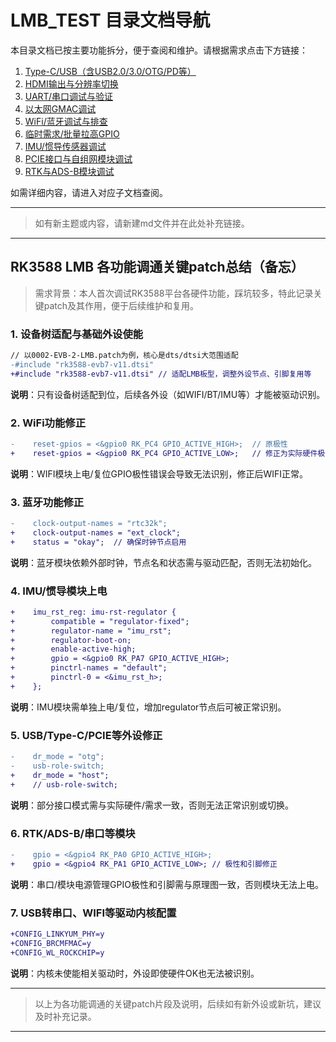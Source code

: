 # LMB_TEST 目录文档导航

本目录文档已按主要功能拆分，便于查阅和维护。请根据需求点击下方链接：

1. [Type-C/USB（含USB2.0/3.0/OTG/PD等）](docs/typec_usb3.md)
2. [HDMI输出与分辨率切换](docs/hdmi_debug.md) 
3. [UART/串口调试与验证](docs/uart_debug.md)
4. [以太网GMAC调试](docs/ethernet_debug.md)
5. [WiFi/蓝牙调试与排查](docs/wifi_bt_debug.md)
6. [临时需求/批量拉高GPIO](docs/gpio_test.md)
7. [IMU/惯导传感器调试](docs/imu_debug.md)
8. [PCIE接口与自组网模块调试](docs/pcie_debug.md)
9. [RTK与ADS-B模块调试](docs/rtk_adsb_debug.md)

如需详细内容，请进入对应子文档查阅。

---

> 如有新主题或内容，请新建md文件并在此处补充链接。

---

## RK3588 LMB 各功能调通关键patch总结（备忘）

> 需求背景：本人首次调试RK3588平台各硬件功能，踩坑较多，特此记录关键patch及其作用，便于后续维护和复用。

### 1. 设备树适配与基础外设使能

```diff
// 以0002-EVB-2-LMB.patch为例，核心是dts/dtsi大范围适配
-#include "rk3588-evb7-v11.dtsi"
+#include "rk3588-evb7-v11.dtsi" // 适配LMB板型，调整外设节点、引脚复用等
```
**说明**：只有设备树适配到位，后续各外设（如WIFI/BT/IMU等）才能被驱动识别。

### 2. WiFi功能修正

```diff
-    reset-gpios = <&gpio0 RK_PC4 GPIO_ACTIVE_HIGH>;  // 原极性
+    reset-gpios = <&gpio0 RK_PC4 GPIO_ACTIVE_LOW>;   // 修正为实际硬件极性
```
**说明**：WIFI模块上电/复位GPIO极性错误会导致无法识别，修正后WIFI正常。

### 3. 蓝牙功能修正

```diff
-    clock-output-names = "rtc32k";
+    clock-output-names = "ext_clock";
+    status = "okay";  // 确保时钟节点启用
```
**说明**：蓝牙模块依赖外部时钟，节点名和状态需与驱动匹配，否则无法初始化。

### 4. IMU/惯导模块上电

```diff
+    imu_rst_reg: imu-rst-regulator {
+        compatible = "regulator-fixed";
+        regulator-name = "imu_rst";
+        regulator-boot-on;
+        enable-active-high;
+        gpio = <&gpio0 RK_PA7 GPIO_ACTIVE_HIGH>;
+        pinctrl-names = "default";
+        pinctrl-0 = <&imu_rst_h>;
+    };
```
**说明**：IMU模块需单独上电/复位，增加regulator节点后可被正常识别。

### 5. USB/Type-C/PCIE等外设修正

```diff
-    dr_mode = "otg";
-    usb-role-switch;
+    dr_mode = "host";
+    // usb-role-switch;
```
**说明**：部分接口模式需与实际硬件/需求一致，否则无法正常识别或切换。

### 6. RTK/ADS-B/串口等模块

```diff
-    gpio = <&gpio4 RK_PA0 GPIO_ACTIVE_HIGH>;
+    gpio = <&gpio4 RK_PA1 GPIO_ACTIVE_LOW>; // 极性和引脚修正
```
**说明**：串口/模块电源管理GPIO极性和引脚需与原理图一致，否则模块无法上电。

### 7. USB转串口、WIFI等驱动内核配置

```diff
+CONFIG_LINKYUM_PHY=y
+CONFIG_BRCMFMAC=y
+CONFIG_WL_ROCKCHIP=y
```
**说明**：内核未使能相关驱动时，外设即使硬件OK也无法被识别。

---

> 以上为各功能调通的关键patch片段及说明，后续如有新外设或新坑，建议及时补充记录。

---
